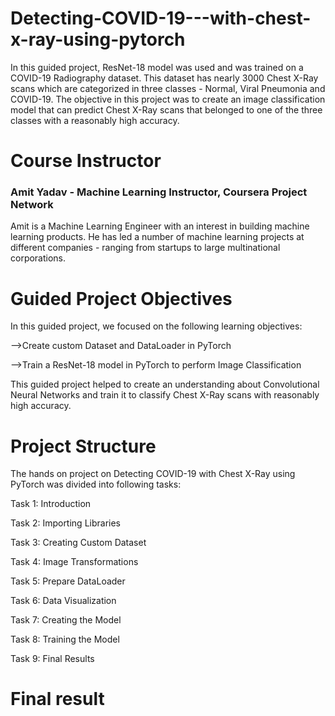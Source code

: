 # Detecting-COVID-19---with-chest-x-ray-using-pytorch
In this guided project, ResNet-18 model was used and was trained on a COVID-19 Radiography dataset. This dataset has nearly 3000 Chest X-Ray scans which are categorized in three classes - Normal, Viral Pneumonia and COVID-19. The objective in this project was to create an image classification model that can predict Chest X-Ray scans that belonged to one of the three classes with a reasonably high accuracy. 

# Course Instructor
### Amit Yadav - Machine Learning Instructor, Coursera Project Network
Amit is a Machine Learning Engineer with an interest in building machine learning products. He has led a number of machine learning projects at different companies - ranging from startups to large multinational corporations.

# Guided Project Objectives
In this guided project, we focused on the following learning objectives:

-->Create custom Dataset and DataLoader in PyTorch

-->Train a ResNet-18 model in PyTorch to perform Image Classification

This guided project helped to create an understanding about Convolutional Neural Networks and train it to classify Chest X-Ray scans with reasonably high accuracy.

# Project Structure
The hands on project on Detecting COVID-19 with Chest X-Ray using PyTorch was divided into following tasks:

Task 1: Introduction

Task 2: Importing Libraries

Task 3: Creating Custom Dataset

Task 4: Image Transformations

Task 5: Prepare DataLoader

Task 6: Data Visualization

Task 7: Creating the Model

Task 8: Training the Model

Task 9: Final Results

# Final result
